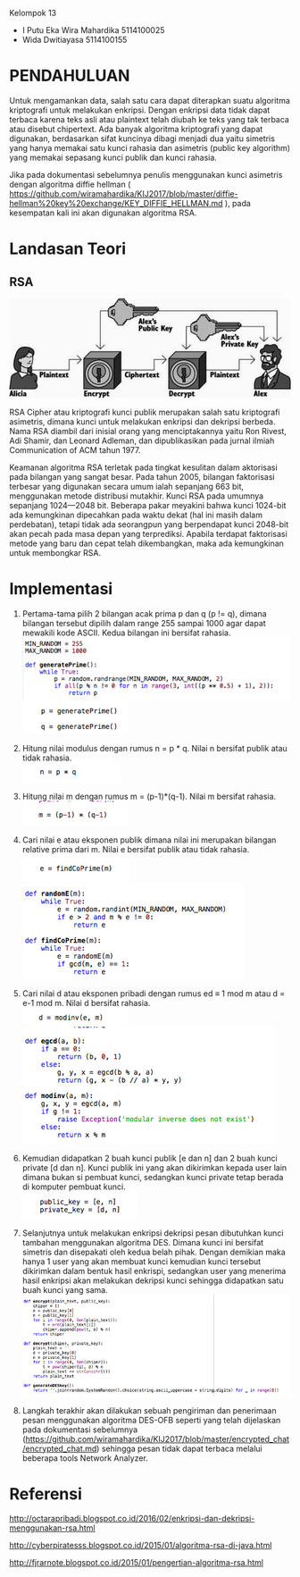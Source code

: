 Kelompok 13<br />
- I Putu Eka Wira Mahardika		5114100025<br />
- Wida Dwitiayasa				5114100155


# PENDAHULUAN #

Untuk mengamankan data, salah satu cara dapat diterapkan suatu algoritma kriptografi
untuk melakukan enkripsi. Dengan enkripsi data tidak dapat terbaca karena teks asli atau
plaintext telah diubah ke teks yang tak terbaca atau disebut chipertext. Ada banyak algoritma
kriptografi yang dapat digunakan, berdasarkan sifat kuncinya dibagi menjadi dua yaitu simetris
yang hanya memakai satu kunci rahasia dan asimetris (public key algorithm) yang memakai
sepasang kunci publik dan kunci rahasia.

Jika pada dokumentasi sebelumnya penulis menggunakan kunci asimetris dengan algoritma diffie hellman ( https://github.com/wiramahardika/KIJ2017/blob/master/diffie-hellman%20key%20exchange/KEY_DIFFIE_HELLMAN.md ), pada kesempatan kali ini akan digunakan algoritma RSA. 


# Landasan Teori #

## RSA ##

![alt tag](https://github.com/wiramahardika/KIJ2017/blob/7f77db5a1caca3c2b573a8c4a02f770c72c5cabd/rsa_cryptograph/img/rsa.jpg?raw=true)

RSA Cipher atau kriptografi kunci publik merupakan salah satu kriptografi asimetris, dimana kunci untuk melakukan enkripsi dan dekripsi berbeda. Nama RSA diambil dari inisial orang yang menciptakannya yaitu Ron Rivest, Adi Shamir, dan Leonard Adleman, dan dipublikasikan pada jurnal ilmiah Communication of ACM tahun 1977.

Keamanan algoritma RSA terletak pada tingkat kesulitan dalam aktorisasi pada bilangan yang sangat besar. Pada tahun 2005, bilangan faktorisasi terbesar yang digunakan secara umum ialah sepanjang 663 bit, menggunakan metode distribusi mutakhir. Kunci RSA pada umumnya sepanjang 1024—2048 bit. Beberapa pakar meyakini bahwa kunci 1024-bit ada kemungkinan dipecahkan pada waktu dekat (hal ini masih dalam perdebatan), tetapi tidak ada seorangpun yang berpendapat kunci 2048-bit akan pecah pada masa depan yang terprediksi.
Apabila terdapat faktorisasi metode yang baru dan cepat telah dikembangkan, maka ada kemungkinan untuk membongkar RSA.


# Implementasi #

1. Pertama-tama pilih 2 bilangan acak prima p dan q (p != q), dimana bilangan tersebut dipilih dalam range 255 sampai 1000 agar dapat mewakili kode ASCII. Kedua bilangan ini bersifat rahasia.<br />
![alt tag](https://raw.githubusercontent.com/wiramahardika/KIJ2017/b04e0e816bd66f9c0d30b13cd1581b8934c15203/rsa_cryptograph/img/1.png)<br />
![alt tag](https://raw.githubusercontent.com/wiramahardika/KIJ2017/b04e0e816bd66f9c0d30b13cd1581b8934c15203/rsa_cryptograph/img/2.png)<br />

2. Hitung nilai modulus dengan rumus n = p * q. Nilai n bersifat publik atau tidak rahasia.<br />
![alt tag](https://raw.githubusercontent.com/wiramahardika/KIJ2017/b04e0e816bd66f9c0d30b13cd1581b8934c15203/rsa_cryptograph/img/3.png)<br />

3. Hitung nilai m dengan rumus m = (p-1)*(q-1). Nilai m bersifat rahasia.<br />
![alt tag](https://raw.githubusercontent.com/wiramahardika/KIJ2017/b04e0e816bd66f9c0d30b13cd1581b8934c15203/rsa_cryptograph/img/4.png)<br />

4. Cari nilai e atau eksponen publik dimana nilai ini merupakan bilangan relative prima dari m. Nilai e bersifat publik atau tidak rahasia.<br />
![alt tag](https://raw.githubusercontent.com/wiramahardika/KIJ2017/b04e0e816bd66f9c0d30b13cd1581b8934c15203/rsa_cryptograph/img/5.png)<br />
![alt tag](https://raw.githubusercontent.com/wiramahardika/KIJ2017/b04e0e816bd66f9c0d30b13cd1581b8934c15203/rsa_cryptograph/img/6.png)<br />

5. Cari nilai d atau eksponen pribadi dengan rumus ed ≡ 1 mod m atau d = e-1 mod m. Nilai d bersifat rahasia.<br />
![alt tag](https://raw.githubusercontent.com/wiramahardika/KIJ2017/b04e0e816bd66f9c0d30b13cd1581b8934c15203/rsa_cryptograph/img/7.png)<br />
![alt tag](https://raw.githubusercontent.com/wiramahardika/KIJ2017/b04e0e816bd66f9c0d30b13cd1581b8934c15203/rsa_cryptograph/img/8.png)<br />

6. Kemudian didapatkan 2 buah kunci publik [e dan n] dan 2 buah kunci private [d dan n]. Kunci publik ini yang akan dikirimkan kepada user lain dimana bukan si pembuat kunci, sedangkan kunci private tetap berada di komputer pembuat kunci.<br />
![alt tag](https://raw.githubusercontent.com/wiramahardika/KIJ2017/b04e0e816bd66f9c0d30b13cd1581b8934c15203/rsa_cryptograph/img/9.png)<br />

7. Selanjutnya untuk melakukan enkripsi dekripsi pesan dibutuhkan kunci tambahan menggunakan algoritma DES. Dimana kunci ini bersifat simetris dan disepakati oleh kedua belah pihak. Dengan demikian maka hanya 1 user yang akan membuat kunci kemudian kunci tersebut dikirimkan dalam bentuk hasil enkrispi, sedangkan user yang menerima hasil enkripsi akan melakukan dekripsi kunci sehingga didapatkan satu buah kunci yang sama.<br />
![alt tag](https://raw.githubusercontent.com/wiramahardika/KIJ2017/b04e0e816bd66f9c0d30b13cd1581b8934c15203/rsa_cryptograph/img/11.png)<br />

8. Langkah terakhir akan dilakukan sebuah pengiriman dan penerimaan pesan menggunakan algoritma DES-OFB seperti yang telah dijelaskan pada dokumentasi sebelumnya (https://github.com/wiramahardika/KIJ2017/blob/master/encrypted_chat/encrypted_chat.md) sehingga pesan tidak dapat terbaca melalui beberapa tools Network Analyzer.

# Referensi #

http://octarapribadi.blogspot.co.id/2016/02/enkripsi-dan-dekripsi-menggunakan-rsa.html

http://cyberpiratesss.blogspot.co.id/2015/01/algoritma-rsa-di-java.html

http://fjrarnote.blogspot.co.id/2015/01/pengertian-algoritma-rsa.html


